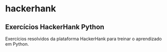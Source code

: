 # hackerhank
## Exercícios HackerHank Python

Exercícios resolvidos da plataforma HackerHank para treinar o aprendizado em Python. 
